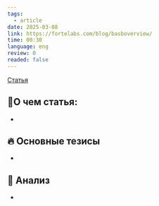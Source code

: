 ```yaml
---
tags:
  - article
date: 2025-03-08
link: https://fortelabs.com/blog/basboverview/
time: 00:30
language: eng
review: 0
readed: false
---
```

[Статья](https://fortelabs.com/blog/basboverview/)

## 📝О чем статья:   
-

## 🔥 Основные тезисы  
-  


## 🔎 Анализ  
-  



